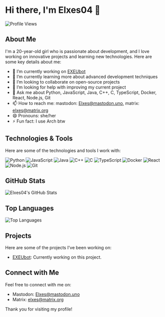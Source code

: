 # Hi there, I'm Elxes04 👋

![Profile Views](https://komarev.com/ghpvc/?username=Elxes04&color=blue)

## About Me

I'm a 20-year-old girl who is passionate about development, and I love working on innovative projects and learning new technologies. Here are some key details about me:

- 🔭 I’m currently working on [EXEUbot](https://github.com/Elxes04/EXEUbot)
- 🌱 I’m currently learning more about advanced development techniques
- 👯 I’m looking to collaborate on open-source projects
- 🤔 I’m looking for help with improving my current project
- 💬 Ask me about Python, JavaScript, Java, C++, C, TypeScript, Docker, React, Node.js, Git
- 📫 How to reach me: mastodon: Elxes@mastodon.uno, matrix: elxes@matrix.org
- 😄 Pronouns: she/her
- ⚡ Fun fact: I use Arch btw

## Technologies & Tools

Here are some of the technologies and tools I work with:

![Python](https://img.shields.io/badge/-Python-333333?style=flat&logo=python)
![JavaScript](https://img.shields.io/badge/-JavaScript-333333?style=flat&logo=javascript)
![Java](https://img.shields.io/badge/-Java-333333?style=flat&logo=java)
![C++](https://img.shields.io/badge/-C++-333333?style=flat&logo=cplusplus)
![C](https://img.shields.io/badge/-C-333333?style=flat&logo=c)
![TypeScript](https://img.shields.io/badge/-TypeScript-333333?style=flat&logo=typescript)
![Docker](https://img.shields.io/badge/-Docker-333333?style=flat&logo=docker)
![React](https://img.shields.io/badge/-React-333333?style=flat&logo=react)
![Node.js](https://img.shields.io/badge/-Node.js-333333?style=flat&logo=node.js)
![Git](https://img.shields.io/badge/-Git-333333?style=flat&logo=git)

## GitHub Stats

![Elxes04's GitHub Stats](https://github-readme-stats.vercel.app/api?username=Elxes04&show_icons=true&hide_border=true&count_private=true&theme=radical)

## Top Languages

![Top Languages](https://github-readme-stats.vercel.app/api/top-langs/?username=Elxes04&langs_count=10&layout=compact&theme=radical)

## Projects

Here are some of the projects I've been working on:

- [EXEUbot](https://github.com/Elxes04/EXEUbot): Currently working on this project.

## Connect with Me

Feel free to connect with me on:

- Mastodon: [Elxes@mastodon.uno](https://mastodon.uno/@Elxes)
- Matrix: [elxes@matrix.org](https://matrix.org)

Thank you for visiting my profile!
